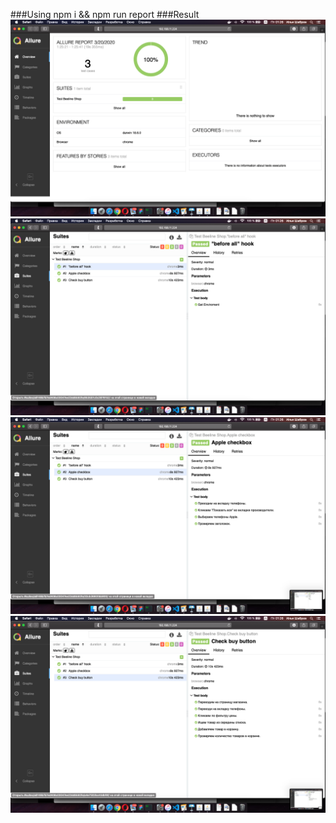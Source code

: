 ###Using
	npm i  &&  npm run report
###Result
![](https://github.com/llifeboa/beenterns-allure-report/blob/master/screenshots/s_0.png?raw=true)
![](https://github.com/llifeboa/beenterns-allure-report/blob/master/screenshots/s_1.png?raw=true)
![](https://github.com/llifeboa/beenterns-allure-report/blob/master/screenshots/s_2.png?raw=true)
![](https://github.com/llifeboa/beenterns-allure-report/blob/master/screenshots/s_3.png?raw=true)
